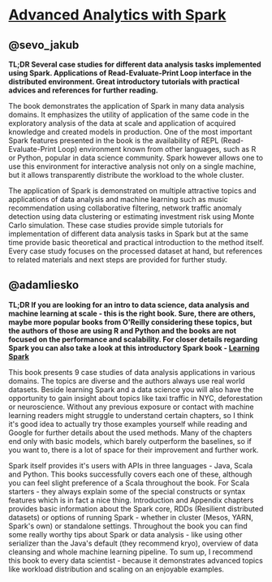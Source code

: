 [Advanced Analytics with Spark](http://www.amazon.com/Advanced-Analytics-Spark-Patterns-Learning-ebook/dp/B00VKTMQCK?tag=rubyslava-20)
============

@sevo_jakub
---------------


**TL;DR Several case studies for different data analysis tasks implemented using Spark. Applications of Read-Evaluate-Print Loop interface in the distributed environment. Great introductory tutorials with practical advices and references for further reading.**

The book demonstrates the application of Spark in many data analysis domains. It emphasizes the utility of application of the same code in the exploratory analysis of the data at scale and application of acquired knowledge and created models in production. One of the most important Spark features presented in the book is the availability of REPL (Read-Evaluate-Print Loop) environment known from other languages, such as R or Python, popular in data science community. Spark however allows one to use this environment for interactive analysis not only on a single machine, but it allows transparently distribute the workload to the whole cluster.

The application of Spark is demonstrated on multiple attractive topics and applications of data analysis and machine learning such as music recommendation using collaborative filtering, network traffic anomaly detection using data clustering or estimating investment risk using Monte Carlo simulation. These case studies provide simple tutorials for implementation of different data analysis tasks in Spark but at the same time provide basic theoretical and practical introduction to the method itself. Every case study focuses on the processed dataset at hand, but references to related materials and next steps are provided for further study. 

@adamliesko
---------------

**TL;DR If you are looking for an intro to data science, data analysis and machine learning at scale - this is the right book. Sure, there are others, maybe more popular books from O'Reilly considering these topics, but the authors of those are using R and Python and the books are  not focused on the performance and scalability. For closer details regarding Spark you can also take a look at this introductory Spark book - [Learning Spark](http://shop.oreilly.com/product/0636920028512.do)**

This book presents 9 case studies of data analysis applications in various domains. The topics are diverse and the authors always use real world datasets. Beside learning Spark and a data science you will also have the opportunity to gain insight about topics like taxi traffic in NYC, deforestation or neuroscience. Without any previous exposure or contact with machine learning readers might struggle to understand certain chapters, so I think it's good idea to actually try those examples yourself while reading and Google for further details about the used methods. Many of the chapters end only with basic models, which barely outperform the baselines, so if you want to, there is a lot of space for their improvement and further work. 

Spark itself provides it's users with APIs in three languages - Java, Scala and Python. This books successfully covers each one of these, although you can feel slight preference of a Scala throughout the book. For Scala starters - they always explain some of the special constructs or syntax features which is in fact a nice thing. Introduction and Appendix chapters provides basic information about the Spark core, RDDs (Resilient distributed datasets) or options of running Spark - whether in cluster (Mesos, YARN, Spark's own) or standalone settings. Throughout the book you can find some really worthy tips about Spark or data analysis - like using other serializer than the Java's default (they recommend kryo), overview of data cleansing and whole machine learning pipeline. To sum up, I recommend this book to every data scientist - because it demonstrates advanced topics like workload distribution and scaling on an enjoyable examples. 



